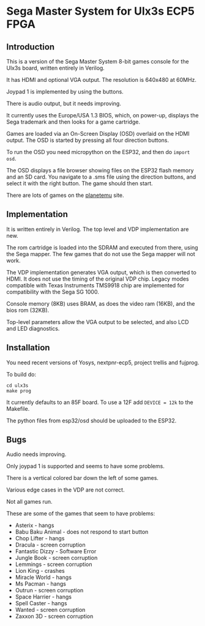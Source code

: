 # Sega Master System for Ulx3s ECP5 FPGA

## Introduction

This is a version of the Sega Master System 8-bit games console for the Ulx3s board, written entirely in Verilog.

It has HDMI and optional VGA output. The resolution is 640x480 at 60MHz.

Joypad 1 is implemented by using the buttons.

There is audio output, but it needs improving.

It currently uses the Europe/USA 1.3 BIOS, which, on power-up,  displays the Sega trademark and then looks for a game cartridge.

Games are loaded via an On-Screen Display (OSD) overlaid on the HDMI output. The OSD is started by pressing all four direction buttons. 

To run the OSD you need micropython on the ESP32, and then do `import osd`.

The OSD displays a file browser showing files on the ESP32 flash memory and an SD card. You navigate to a .sms file using the direction buttons, and select it with the right button. The game should then start.

There are lots of games on the [planetemu](https://www.planetemu.net/roms/sega-master-system) site.

## Implementation

It is written entirely in Verilog. The top level and VDP implementation are new.

The rom cartridge is loaded into the SDRAM and executed from there, using the Sega mapper. The few games that do not use the Sega mapper will not work.

The VDP implementation generates VGA output, which is then converted to HDMI. It does not use the timing of the original VDP chip. Legacy modes compatible with Texas Instruments TMS9918 chip are implemented for compatibility with the Sega SG 1000.

Console memory (8KB) uses BRAM, as does the video ram (16KB), and the bios rom (32KB).

Top-level parameters allow the VGA output to be selected, and also LCD and LED diagnostics.

## Installation

You need recent versions of Yosys, nextpnr-ecp5, project trellis and fujprog.

To build do:

```
cd ulx3s
make prog
```

It currently defaults to an 85F board. To use a 12F add `DEVICE = 12k` to the Makefile.

The python files from esp32/osd should be uploaded to the ESP32.

## Bugs

Audio needs improving.

Only joypad 1 is supported and seems to have some problems.

There is a vertical colored bar down the left of some games.

Various edge cases in the VDP are not correct.

Not all games run.

These are some of the games that seem to have problems:

- Asterix - hangs
- Babu Baku Animal - does not respond to start button
- Chop Lifter - hangs
- Dracula - screen corruption
- Fantastic Dizzy - Software Error
- Jungle Book - screen corruption
- Lemmings - screen corruption
- Lion King - crashes
- Miracle World - hangs
- Ms Pacman - hangs
- Outrun - screen corruption
- Space Harrier - hangs
- Spell Caster - hangs
- Wanted - screen corruption
- Zaxxon 3D - screen corruption
